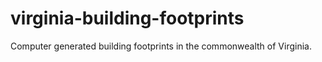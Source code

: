 # virginia-building-footprints
Computer generated building footprints in the commonwealth of Virginia.
